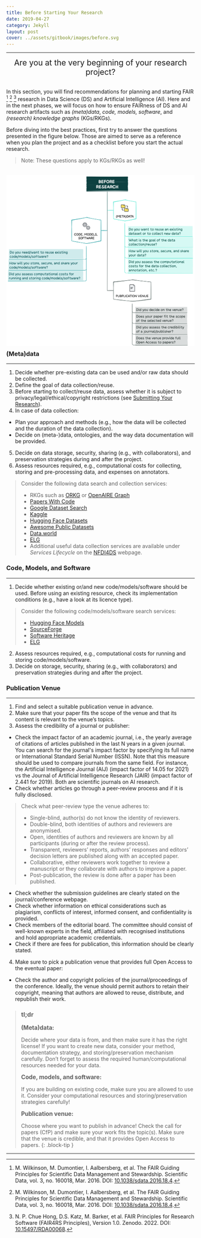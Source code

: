```yaml
---
title: Before Starting Your Research
date: 2019-04-27
category: Jekyll
layout: post
cover: ../assets/gitbook/images/before.svg
---
```


--------------------------------------------------------------------------------------------

<center>
  <span style="font-size: 1.5em;">
  Are you at the very beginning of your research project?  
  </span>
</center>
<br>

In this section, you will find recommendations for planning and starting FAIR [^1] [^2] [^3] research in Data Science (DS) and Artificial Intelligence (AI). Here and in the next phases, we will focus on how to ensure FAIRness of DS and AI research artifacts such as *(meta)data*, *code, models, software*, and *(research) knowledge graphs* (KGs/RKGs). 

Before diving into the best practices, first try to answer the questions presented in the figure below. Those are aimed to serve as a reference when you plan the project and as a checklist before you start the actual research. 

>Note: These questions apply to KGs/RKGs as well! 

<br>
<img src="../assets/gitbook/images/before_fig.png"
     alt=""
     style="float: left; margin-right: 10px; margin-bottom: 10px;" />
<br>



[^1]: M. Wilkinson, M. Dumontier, I. Aalbersberg, et al. The FAIR Guiding Principles for Scientific Data Management and Stewardship. Scientific Data, vol. 3, no. 160018, Mar. 2016. DOI: [10.1038/sdata.2016.18.4](https://doi.org/10.1038/sdata.2016.18). 
[^2]:  M. Wilkinson, M. Dumontier, I. Aalbersberg, et al. The FAIR Guiding Principles for Scientific Data Management and Stewardship. Scientific Data, vol. 3, no. 160018, Mar. 2016. DOI: [10.1038/sdata.2016.18.4](https://doi.org/10.1038/sdata.2016.18). 
[^3]: N. P. Chue Hong, D.S. Katz, M. Barker, et al. FAIR Principles for Research Software (FAIR4RS Principles), Version 1.0. Zenodo. 2022. DOI: [10.15497/RDA00068](https://doi.org/10.15497/RDA00068).


### (Meta)data
--------------------------------------------------------------------------------------------

1. Decide whether pre-existing data can be used and/or raw data should be collected.
2. Define the goal of data collection/reuse.
3. Before starting to collect/reuse data, assess whether it is subject to privacy/legal/ethical/copyright restrictions (see [Submitting Your Research](https://nfdi4ds.github.io/ds-best-practices/jekyll/2019-04-29-submitting.html#code-models-and-software)). 
4. In case of data collection:
* Plan your approach and methods (e.g., how the data will be collected and the duration of the data collection).
* Decide on (meta-)data, ontologies, and the way data documentation will be provided.
5. Decide on data storage, security, sharing (e.g., with collaborators), and preservation strategies during and after the project.
6. Assess resources required, e.g., computational costs for collecting, storing and pre-processing data, and expenses on annotators. 

>Consider the following data search and collection services:
>* RKGs such as [ORKG](https://dl.acm.org/doi/10.1145/3360901.3364435) or [OpenAIRE Graph](https://graph.openaire.eu)
>* [Papers With Code](https://paperswithcode.com)  
>* [Google Dataset Search](https://datasetsearch.research.google.com)
>* [Kaggle](https://www.kaggle.com/datasets)
>* [Hugging Face Datasets](https://huggingface.co/docs/datasets/index)
>* [Awesome Public Datasets](https://github.com/awesomedata/.awesome-public-datasets#agriculture)
>* [Data.world](https://data.world/search?context=community&entryTypeLabel=dataset&type=resources)
>* [ELG](https://live.european-language-grid.eu)
>* Additional useful data collection services are available under *Services Lifecycle* on the [NFDI4DS](https://www.nfdi4datascience.de/services/all/) webpage.

### Code, Models, and Software
--------------------------------------------------------------------------------------------

1. Decide whether existing or/and new code/models/software should be used. Before using an existing resource, check its implementation conditions (e.g., have a look at its licence type).
>
>Consider the following code/models/software search services:
>* [Hugging Face Models](https://huggingface.co/models)
>* [SourceForge](https://sourceforge.net)
>* [Software Heritage](https://www.softwareheritage.org)
>* [ELG](https://live.european-language-grid.eu)
>
2. Assess resources required, e.g., computational costs for running and storing code/models/software.
3. Decide on storage, security, sharing (e.g., with collaborators) and preservation strategies during and after the project.

### Publication Venue
--------------------------------------------------------------------------------------------

1. Find and select a suitable publication venue in advance. 
2. Make sure that your paper fits the scope of the venue and that its content is relevant to the venue’s topics.
3. Assess the credibility of a journal or publisher:
* Check the impact factor of an academic journal, i.e., the yearly average of citations of articles published in the last N years in a given journal. You can search for the journal's impact factor by specifying its full name or International Standard Serial Number (ISSN). Note that this measure should be used to compare journals from the same field. For instance, the Artificial Intelligence Journal (AIJ) (impact factor of 14.05 for 2021) vs the Journal of Artificial Intelligence Research (JAIR) (impact factor of 2.441 for 2019). Both are scientific journals on AI research.
* Check whether articles go through a peer-review process and if it is fully disclosed. 
>
>Check what peer-review type the venue adheres to: 
>* Single-blind, author(s) do not know the identity of reviewers. 
>* Double-blind, both identities of authors and reviewers are anonymised. 
>* Open, identities of authors and reviewers are known by all participants (during or after the review process). 
>* Transparent, reviewers’ reports, authors’ responses and editors’ decision letters are published along with an accepted paper. 
>* Collaborative, either reviewers work together to review a manuscript or they collaborate with authors to improve a paper.
>* Post-publication, the review is done after a paper has been published.
>
* Check whether the submission guidelines are clearly stated on the journal/conference webpage.
* Check whether information on ethical considerations such as plagiarism, conflicts of interest, informed consent, and confidentiality is provided.
* Check members of the editorial board. The committee should consist of well-known experts in the field, affiliated with recognised institutions and hold appropriate academic credentials.
* Check if there are fees for publication, this information should be clearly stated.
4. Make sure to pick a publication venue that provides full Open Access to the eventual paper:
* Check the author and copyright policies of the journal/proceedings of the conference. Ideally, the venue should permit authors to retain their copyright, meaning that authors are allowed to reuse, distribute, and republish their work. 

>### tl;dr
><span style="font-size: 1.1em;"><strong>(Meta)data:</strong><span>
>
>Decide where your data is from, and then make sure it has the right license! If you want to create new data, consider your method, documentation strategy, and storing/preservation mechanism carefully. Don’t forget to assess the required human/computational resources needed for your data. 
>
><span style="font-size: 1.1em;"><strong>Code, models, and software:</strong></span>
>
>If you are building on existing code, make sure you are allowed to use it. Consider your computational resources and storing/preservation strategies carefully!
>
><span style="font-size: 1.1em;"><strong>Publication venue:</strong><span>
>
>Choose where you want to publish in advance! Check the call for papers (CfP) and make sure your work fits the topic(s). Make sure that the venue is credible, and that it provides Open Access to papers.
{: .block-tip }


--------------------------------------------------------------------------------------------
